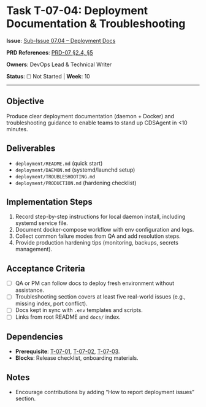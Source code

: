 # Task T-07-04: Deployment Documentation & Troubleshooting

**Issue**: [Sub-Issue 07.04 – Deployment Docs](../../issues/04-0.1.0-mvp/07-deployment/05-docs.md)

**PRD References**: [PRD-07 §2.4, §5](../../prd/0.1.0-MVP-PRDs-v0/07-deployment-operations.md)

**Owners**: DevOps Lead & Technical Writer

**Status**: ☐ Not Started | **Week**: 10

---

## Objective

Produce clear deployment documentation (daemon + Docker) and troubleshooting guidance to enable teams to stand up CDSAgent in <10 minutes.

## Deliverables

- `deployment/README.md` (quick start)
- `deployment/DAEMON.md` (systemd/launchd setup)
- `deployment/TROUBLESHOOTING.md`
- `deployment/PRODUCTION.md` (hardening checklist)

## Implementation Steps

1. Record step-by-step instructions for local daemon install, including systemd service file.
2. Document docker-compose workflow with env configuration and logs.
3. Collect common failure modes from QA and add resolution steps.
4. Provide production hardening tips (monitoring, backups, secrets management).

## Acceptance Criteria

- [ ] QA or PM can follow docs to deploy fresh environment without assistance.
- [ ] Troubleshooting section covers at least five real-world issues (e.g., missing index, port conflict).
- [ ] Docs kept in sync with `.env` templates and scripts.
- [ ] Links from root README and `docs/` index.

## Dependencies

- **Prerequisite**: [T-07-01](T-07-01-docker-compose.md), [T-07-02](T-07-02-env-config.md), [T-07-03](T-07-03-monitoring.md).
- **Blocks**: Release checklist, onboarding materials.

## Notes

- Encourage contributions by adding “How to report deployment issues” section.
